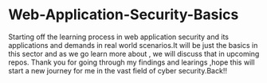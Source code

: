 # Web-Application-Security-Basics

Starting off the learning process in web application security and its applications and demands in real world scenarios.It will be just the basics in this sector and as we go learn more about , we will discuss that in upcoming repos. Thank you for going through my findings and learings ,hope this will start a new journey for me in the vast field of cyber security.Back!!
